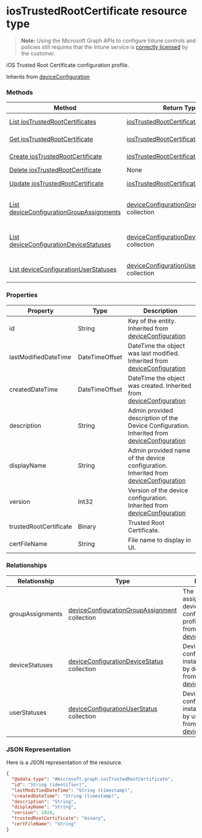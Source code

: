 ﻿# iosTrustedRootCertificate resource type> **Note:** Using the Microsoft Graph APIs to configure Intune controls and policies still requires that the Intune service is [correctly licensed](https://www.microsoft.com/en-us/cloud-platform/microsoft-intune-pricing) by the customer.

iOS Trusted Root Certificate configuration profile.

Inherits from [deviceConfiguration](../resources/intune_deviceconfig_deviceconfiguration.md)

### Methods
|Method|Return Type|Description|
|---|---|---|
|[List iosTrustedRootCertificates](../api/intune_deviceconfig_iostrustedrootcertificate_list.md)|[iosTrustedRootCertificate](../resources/intune_deviceconfig_iostrustedrootcertificate.md) collection|List properties and relationships of the [iosTrustedRootCertificate](../resources/intune_deviceconfig_iostrustedrootcertificate.md) objects.|
|[Get iosTrustedRootCertificate](../api/intune_deviceconfig_iostrustedrootcertificate_get.md)|[iosTrustedRootCertificate](../resources/intune_deviceconfig_iostrustedrootcertificate.md)|Read properties and relationships of the [iosTrustedRootCertificate](../resources/intune_deviceconfig_iostrustedrootcertificate.md) object.|
|[Create iosTrustedRootCertificate](../api/intune_deviceconfig_iostrustedrootcertificate_create.md)|[iosTrustedRootCertificate](../resources/intune_deviceconfig_iostrustedrootcertificate.md)|Create a new [iosTrustedRootCertificate](../resources/intune_deviceconfig_iostrustedrootcertificate.md) object.|
|[Delete iosTrustedRootCertificate](../api/intune_deviceconfig_iostrustedrootcertificate_delete.md)|None|Deletes a [iosTrustedRootCertificate](../resources/intune_deviceconfig_iostrustedrootcertificate.md).|
|[Update iosTrustedRootCertificate](../api/intune_deviceconfig_iostrustedrootcertificate_update.md)|[iosTrustedRootCertificate](../resources/intune_deviceconfig_iostrustedrootcertificate.md)|Update the properties of a [iosTrustedRootCertificate](../resources/intune_deviceconfig_iostrustedrootcertificate.md) object.|
|[List deviceConfigurationGroupAssignments](../api/intune_deviceconfig_iostrustedrootcertificate_list_deviceconfigurationgroupassignment.md)|[deviceConfigurationGroupAssignment](../resources/intune_deviceconfig_deviceconfigurationgroupassignment.md) collection|Get the deviceConfigurationGroupAssignments from the groupAssignments navigation property.|
|[List deviceConfigurationDeviceStatuses](../api/intune_deviceconfig_iostrustedrootcertificate_list_deviceconfigurationdevicestatus.md)|[deviceConfigurationDeviceStatus](../resources/intune_deviceconfig_deviceconfigurationdevicestatus.md) collection|Get the deviceConfigurationDeviceStatuses from the deviceStatuses navigation property.|
|[List deviceConfigurationUserStatuses](../api/intune_deviceconfig_iostrustedrootcertificate_list_deviceconfigurationuserstatus.md)|[deviceConfigurationUserStatus](../resources/intune_deviceconfig_deviceconfigurationuserstatus.md) collection|Get the deviceConfigurationUserStatuses from the userStatuses navigation property.|

### Properties
|Property|Type|Description|
|---|---|---|
|id|String|Key of the entity. Inherited from [deviceConfiguration](../resources/intune_deviceconfig_deviceconfiguration.md)|
|lastModifiedDateTime|DateTimeOffset|DateTime the object was last modified. Inherited from [deviceConfiguration](../resources/intune_deviceconfig_deviceconfiguration.md)|
|createdDateTime|DateTimeOffset|DateTime the object was created. Inherited from [deviceConfiguration](../resources/intune_deviceconfig_deviceconfiguration.md)|
|description|String|Admin provided description of the Device Configuration. Inherited from [deviceConfiguration](../resources/intune_deviceconfig_deviceconfiguration.md)|
|displayName|String|Admin provided name of the device configuration. Inherited from [deviceConfiguration](../resources/intune_deviceconfig_deviceconfiguration.md)|
|version|Int32|Version of the device configuration. Inherited from [deviceConfiguration](../resources/intune_deviceconfig_deviceconfiguration.md)|
|trustedRootCertificate|Binary|Trusted Root Certificate.|
|certFileName|String|File name to display in UI.|

### Relationships
|Relationship|Type|Description|
|---|---|---|
|groupAssignments|[deviceConfigurationGroupAssignment](../resources/intune_deviceconfig_deviceconfigurationgroupassignment.md) collection|The list of group assignments for the device configuration profile. Inherited from [deviceConfiguration](../resources/intune_deviceconfig_deviceconfiguration.md)|
|deviceStatuses|[deviceConfigurationDeviceStatus](../resources/intune_deviceconfig_deviceconfigurationdevicestatus.md) collection|Device configuration installation stauts by device. Inherited from [deviceConfiguration](../resources/intune_deviceconfig_deviceconfiguration.md)|
|userStatuses|[deviceConfigurationUserStatus](../resources/intune_deviceconfig_deviceconfigurationuserstatus.md) collection|Device configuration installation stauts by user. Inherited from [deviceConfiguration](../resources/intune_deviceconfig_deviceconfiguration.md)|

### JSON Representation
Here is a JSON representation of the resource.
<!-- {
  "blockType": "resource",
  "keyProperty": "id",
  "@odata.type": "microsoft.graph.iosTrustedRootCertificate"
}
-->
```json
{
  "@odata.type": "#microsoft.graph.iosTrustedRootCertificate",
  "id": "String (identifier)",
  "lastModifiedDateTime": "String (timestamp)",
  "createdDateTime": "String (timestamp)",
  "description": "String",
  "displayName": "String",
  "version": 1024,
  "trustedRootCertificate": "binary",
  "certFileName": "String"
}
```



